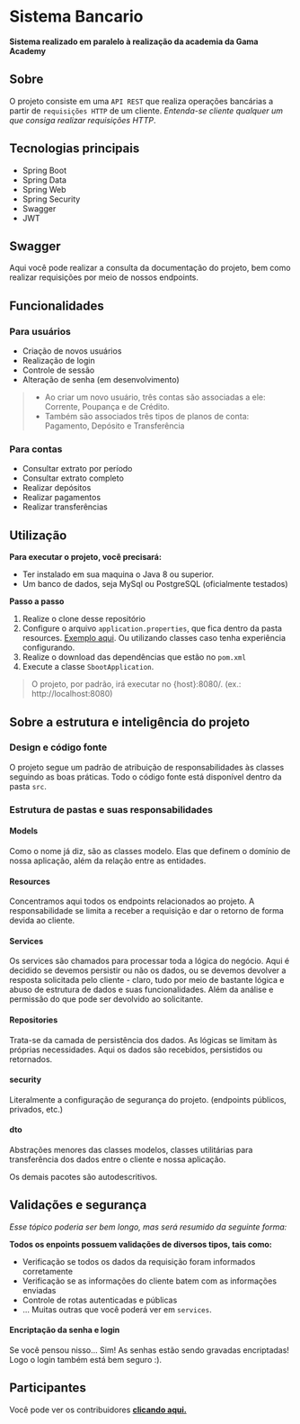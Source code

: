 # Sistema Bancario
**Sistema realizado em paralelo à realização da academia da Gama Academy**
## Sobre
O projeto consiste em uma `API REST` que realiza operações bancárias a partir de `requisições HTTP` de um cliente.
_Entenda-se cliente qualquer um que consiga realizar requisições HTTP_.

## Tecnologias principais
- Spring Boot
- Spring Data
- Spring Web
- Spring Security
- Swagger
- JWT

## Swagger
Aqui você pode realizar a consulta da documentação do projeto, bem como realizar requisições por meio de nossos endpoints.

## Funcionalidades

### Para usuários
- Criação de novos usuários
- Realização de login
- Controle de sessão
- Alteração de senha (em desenvolvimento)

> - Ao criar um novo usuário, três contas são associadas a ele: Corrente, Poupança e de Crédito.
> - Também são associados três tipos de planos de conta: Pagamento, Depósito e Transferência

### Para contas
- Consultar extrato por período
- Consultar extrato completo
- Realizar depósitos
- Realizar pagamentos
- Realizar transferências

## Utilização

**Para executar o projeto, você precisará:**
- Ter instalado em sua maquina o Java 8 ou superior.
- Um banco de dados, seja MySql ou PostgreSQL (oficialmente testados)

**Passo a passo**

1. Realize o clone desse repositório
2. Configure o arquivo `application.properties`, que fica dentro da pasta resources. [Exemplo aqui](https://www.baeldung.com/properties-with-spring). Ou utilizando classes caso tenha experiência configurando.
3. Realize o download das dependências que estão no `pom.xml`
4. Execute a classe `SbootApplication`.

> O projeto, por padrão, irá executar no {host}:8080/. (ex.: http://localhost:8080)

## Sobre a estrutura e inteligência do projeto

### Design e código fonte
O projeto segue um padrão de atribuição de responsabilidades às classes seguindo as boas práticas. Todo o código fonte está disponível dentro da pasta `src`.

### Estrutura de pastas e suas responsabilidades

#### Models
Como o nome já diz, são as classes modelo. Elas que definem o domínio de nossa aplicação, além da relação entre as entidades.

#### Resources
Concentramos aqui todos os endpoints relacionados ao projeto. A responsabilidade se limita a receber a requisição e dar o retorno de forma devida ao cliente.

#### Services
Os services são chamados para processar toda a lógica do negócio. Aqui é decidido se devemos persistir ou não os dados, ou se devemos devolver a resposta solicitada pelo cliente - claro, tudo por meio de bastante lógica e abuso de estrutura de dados e suas funcionalidades. Além da análise e permissão do que pode ser devolvido ao solicitante.

#### Repositories
Trata-se da camada de persistência dos dados. As lógicas se limitam às próprias necessidades. Aqui os dados são recebidos, persistidos ou retornados.

#### security
Literalmente a configuração de segurança do projeto. (endpoints públicos, privados, etc.)

#### dto
Abstrações menores das classes modelos, classes utilitárias para transferência dos dados entre o cliente e nossa aplicação. 

Os demais pacotes são autodescritivos.

## Validações e segurança

_Esse tópico poderia ser bem longo, mas será resumido da seguinte forma:_

**Todos os enpoints possuem validações de diversos tipos, tais como:**

- Verificação se todos os dados da requisição foram informados corretamente
- Verificação se as informações do cliente batem com as informações enviadas 
- Controle de rotas autenticadas e públicas
- ... Muitas outras que você poderá ver em `services`.

#### Encriptação da senha e login

Se você pensou nisso... Sim! As senhas estão sendo gravadas encriptadas! Logo o login também está bem seguro :).

## Participantes

Você pode ver os contribuidores **[clicando aqui.](https://github.com/RafaelMarangoni/sistema_bancario/graphs/contributors)**
